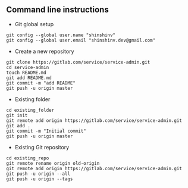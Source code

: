 ## Command line instructions

- Git global setup
```
git config --global user.name "shinshinv"
git config --global user.email "shinshinv.dev@gmail.com" 
```

- Create a new repository
```
git clone https://gitlab.com/service/service-admin.git
cd service-admin
touch README.md
git add README.md
git commit -m "add README"
git push -u origin master
```

- Existing folder
```
cd existing_folder
git init
git remote add origin https://gitlab.com/service/service-admin.git
git add .
git commit -m "Initial commit"
git push -u origin master
```

- Existing Git repository
```
cd existing_repo
git remote rename origin old-origin
git remote add origin https://gitlab.com/service/service-admin.git
git push -u origin --all
git push -u origin --tags
```

